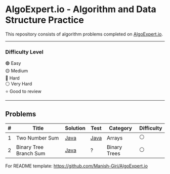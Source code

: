 #  AlgoExpert.io - Algorithm and Data Structure Practice

This repository consists of algorithm problems completed on [AlgoExpert.io](https://www.algoexpert.io/product). 

---
### Difficulty Level

 :green_circle: Easy     
 :yellow_circle: Medium        
 :red_circle: Hard     
 :white_circle: Very Hard     
 :star: Good to review 
 
 ---
 
 ## Problems
 
 | # | Title | Solution |     Test   | Category  | Difficulty |
 |---| ----- | -------- | ---------- | ---------- | ---------- |
 |1| Two Number Sum | [Java](./AlgoExpert/src/main/java/net/manishgiri/easy/twonumbersum/solution1/Program.java) | [Java](./AlgoExpert/src/test/java/net/manishgiri/easy/twonumbersum/solution1/ProgramTest.java) | Arrays | :white_circle:
 |2| Binary Tree Branch Sum | [Java](./AlgoExpert/src/main/java/net/manishgiri/easy/binarytreebranchsum/Program.java) | ? | Binary Trees | :white_circle:


 For README template: https://github.com/Manish-Giri/AlgoExpert.io
